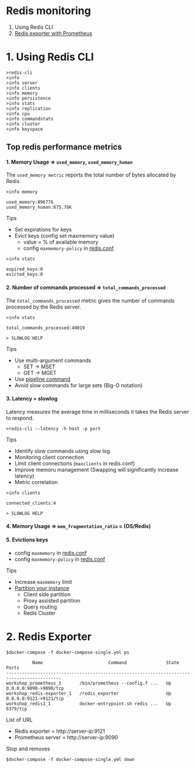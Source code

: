 # Redis monitoring
1. Using Redis CLI
2. [Redis exporter with Prometheus](https://github.com/oliver006/redis_exporter)


# 1. Using Redis CLI
```
>redis-cli 
>info
>info server
>info clients
>info memory
>info persistence
>info stats
>info replication
>info cpu
>info commandstats
>info cluster
>info keyspace
```

## Top redis performance metrics
#### 1. Memory Usage => `used_memory`, `used_memory_human`
The	`used_memory metric` reports the total number of bytes allocated by Redis.

```
>info memory

used_memory:896776
used_memory_human:875.76K
```

Tips
* Set expirations for keys
* Evict keys (config set maxmemory value)
  * value = % of available memory
  * config `maxmemory-policy` in [redis.conf](https://github.com/up1/course-redis/blob/main/workshop/example-redis.conf)

```
>info stats

expired_keys:0
evicted_keys:0
```

#### 2. Number of commands processed => `total_commands_processed`
The `total_commands_processed` metric gives the number of commands processed by the Redis server.

```
>info stats

total_commands_processed:40019

> SLOWLOG HELP
```

Tips
* Use multi-argument commands
  * SET -> MSET
  * GET -> MGET
* Use [pipeline command](https://redis.io/topics/pipelining)
* Avoid slow commands for large sets (Big-O notation)

#### 3. Latency + slowlog
Latency measures the average time in milliseconds it takes the Redis server to respond.

```
>redis-cli --latency -h host -p port
```
Tips
* Identify slow commands using slow log
* Monitoring client connection
* Limit client connections (`maxclients` in redis.conf)
* Improve memoru management (Swapping will significantly increase latency)
* Metric correlation

```
>info clients

connected_clients:4

> SLOWLOG HELP
```

#### 4. Memory Usage => `mem_fragmentation_ratio` = (OS/Redis)

#### 5. Evictions keys
* config `maxmemory` in [redis.conf](https://github.com/up1/course-imc-devops-5-days/blob/a0e0ab7b575a48b49a322b470c858ec821beae9e/database/workshop/example-redis.conf#L835)
* config `maxmemory-policy` in [redis.conf](https://github.com/up1/course-imc-devops-5-days/blob/a0e0ab7b575a48b49a322b470c858ec821beae9e/database/workshop/example-redis.conf#L835)

Tips
* Increase `maxmemory` limit
* [Partition your instance](https://redis.io/topics/partitioning)
  * Client side partition
  * Proxy assisted partition
  * Query routing
  * Redis Cluster

# 2. Redis Exporter

```
$docker-compose -f docker-compose-single.yml ps

          Name                         Command               State           Ports
-------------------------------------------------------------------------------------------
workshop_prometheus_1       /bin/prometheus --config.f ...   Up      0.0.0.0:9090->9090/tcp
workshop_redis-exporter_1   /redis_exporter                  Up      0.0.0.0:9121->9121/tcp
workshop_redis1_1           docker-entrypoint.sh redis ...   Up      6379/tcp
```

List of URL
* Redis exporter = http://server-ip:9121
* Prometheus server = http://server-ip:9090

Stop and removes
```
$docker-compose -f docker-compose-single.yml down
```
